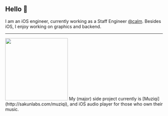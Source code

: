 ## Hello 👋

I am an iOS engineer, currently working as a Staff Engineer [@calm](https://github.com/calm/).
Besides iOS, I enjoy working on graphics and backend.

---

<img src="https://sakunlabs.com/images/muziqi-icon.png" width=200 />
My (major) side project currently is [Muziqi](http://sakunlabs.com/muziqi), and iOS audio player for those who own their music.


<!--
**raheelahmad/raheelahmad** is a ✨ _special_ ✨ repository because its `README.md` (this file) appears on your GitHub profile.

Here are some ideas to get you started:

- 🔭 I’m currently working on ...
- 🌱 I’m currently learning ...
- 👯 I’m looking to collaborate on ...
- 🤔 I’m looking for help with ...
- 💬 Ask me about ...
- 📫 How to reach me: ...
- 😄 Pronouns: ...
- ⚡ Fun fact: ...
-->

